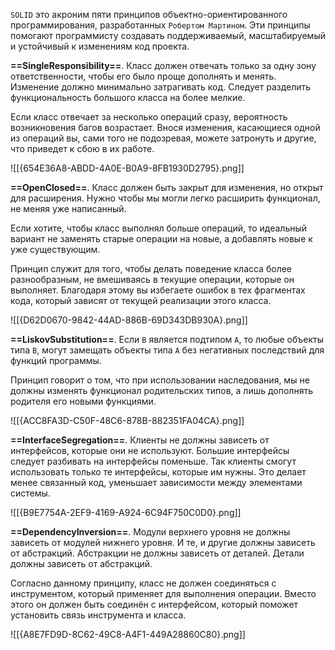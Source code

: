 `SOLID` это акроним пяти принципов объектно-ориентированного программирования, разработанных `Робертом Мартином`. Эти принципы помогают программисту создавать поддерживаемый, масштабируемый и устойчивый к изменениям код проекта.

**==SingleResponsibility==**. Класс должен отвечать только за одну зону ответственности, чтобы его было проще дополнять и менять. Изменение должно минимально затрагивать код.
Следует разделить функциональность большого класса на более мелкие.

Если класс отвечает за несколько операций сразу, вероятность возникновения багов возрастает. Внося изменения, касающиеся одной из операций вы, сами того не
подозревая, можете затронуть и другие, что приведет к сбою в их работе.

![[{654E36A8-ABDD-4A0E-B0A9-8FB1930D2795}.png]]

**==OpenClosed==**. Класс должен быть закрыт для изменения, но открыт для расширения.
Нужно чтобы мы могли легко расширить функционал, не меняя уже написанный. 

Если хотите, чтобы класс выполнял больше операций, то идеальный вариант
не заменять старые операции на новые, а добавлять новые к уже существующим.

Принцип служит для того, чтобы делать поведение класса более разнообразным, не вмешиваясь в текущие операции, которые он выполняет. Благодаря этому вы избегаете ошибок в тех фрагментах кода, который зависят от текущей реализации этого класса.

![[{D62D0670-9842-44AD-886B-69D343DB930A}.png]]

**==LiskovSubstitution==**. Если `B` является подтипом `A`, то любые объекты типа `B`, могут
замещать объекты типа `A` без негативных последствий для функций программы.

Принцип говорит о том, что при использовании наследования, мы не должны изменять функционал родительских типов, а лишь дополнять родителя его новыми функциями.

![[{ACC8FA3D-C50F-48C6-878B-882351FA04CA}.png]]

**==InterfaceSegregation==**. Клиенты не должны зависеть от интерфейсов, которые они не используют. Большие интерфейсы следует разбивать на интерфейсы поменьше. Так
клиенты смогут использовать только те интерфейсы, которые им нужны. Это делает
менее связанный код, уменьшает зависимости между элементами системы.

![[{B9E7754A-2EF9-4169-A924-6C94F750C0D0}.png]]

**==DependencyInversion==**. Модули верхнего уровня не должны зависеть от модулей
нижнего уровня. И те, и другие должны зависеть от абстракций. Абстракции не
должны зависеть от деталей. Детали должны зависеть от абстракций.

Согласно данному принципу, класс не должен соединяться с инструментом, который применяет для выполнения операции. Вместо этого он должен быть соединён с интерфейсом, который поможет установить связь инструмента и класса.


![[{A8E7FD9D-8C62-49C8-A4F1-449A28860C80}.png]]